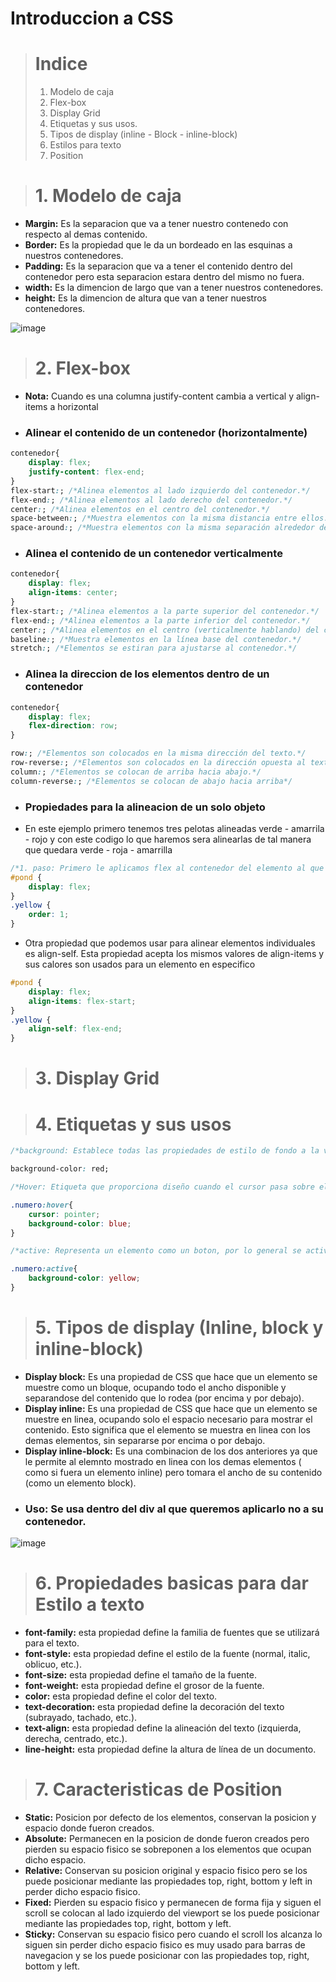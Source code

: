 # Introduccion a CSS
> # Indice
> 1. Modelo de caja
> 2. Flex-box
> 3. Display Grid
> 4. Etiquetas y sus usos.
> 5. Tipos de display (inline - Block - inline-block)
> 6. Estilos para texto
> 7. Position

> # 1. Modelo de caja
- **Margin:** Es la separacion que va a tener nuestro contenedo con respecto al demas contenido.
- **Border:** Es la propiedad que le da un bordeado en las esquinas a nuestros contenedores.
- **Padding:** Es la separacion que va a tener el contenido dentro del contenedor pero esta separacion estara dentro del mismo no fuera.
- **width:** Es la dimencion de largo que van a tener nuestros contenedores.
- **height:** Es la dimencion de altura que van a tener nuestros contenedores.

![image](https://user-images.githubusercontent.com/66334502/208677952-f2122f38-69e6-478a-a5c4-a42fb01580f1.png)

> # 2. Flex-box
- **Nota:** Cuando es una columna justify-content cambia a vertical y align-items a horizontal

- ### Alinear el contenido de un contenedor (horizontalmente)
```css
contenedor{
    display: flex;
    justify-content: flex-end;
}
flex-start:; /*Alinea elementos al lado izquierdo del contenedor.*/
flex-end:; /*Alinea elementos al lado derecho del contenedor.*/
center:; /*Alinea elementos en el centro del contenedor.*/
space-between:; /*Muestra elementos con la misma distancia entre ellos.*/
space-around:; /*Muestra elementos con la misma separación alrededor de ellos.*/
```
- ### Alinea el contenido de un contenedor verticalmente
```css
contenedor{
    display: flex;
    align-items: center;
}
flex-start:; /*Alinea elementos a la parte superior del contenedor.*/
flex-end:; /*Alinea elementos a la parte inferior del contenedor.*/
center:; /*Alinea elementos en el centro (verticalmente hablando) del contenedor.*/
baseline:; /*Muestra elementos en la línea base del contenedor.*/
stretch:; /*Elementos se estiran para ajustarse al contenedor.*/
```

- ### Alinea la direccion de los elementos dentro de un contenedor
```css
contenedor{
    display: flex;
    flex-direction: row;
}

row:; /*Elementos son colocados en la misma dirección del texto.*/
row-reverse:; /*Elementos son colocados en la dirección opuesta al texto.*/
column:; /*Elementos se colocan de arriba hacia abajo.*/
column-reverse:; /*Elementos se colocan de abajo hacia arriba*/
```

- ### Propiedades para la alineacion de un solo objeto
- En este ejemplo primero tenemos tres pelotas alineadas verde - amarrila - rojo y con este codigo lo que haremos sera alinearlas de tal manera que quedara verde - roja - amarrilla

```css
/*1. paso: Primero le aplicamos flex al contenedor del elemento al que queremos mover*/
#pond {
    display: flex;
}
.yellow {
    order: 1;
}
```
- Otra propiedad que podemos usar para alinear elementos individuales es align-self. Esta propiedad acepta los mismos valores de align-items y sus calores son usados para un elemento en especifico

```css
#pond {
    display: flex;
    align-items: flex-start;
}
.yellow {
    align-self: flex-end;
}
```












> # 3. Display Grid

> # 4. Etiquetas y sus usos
```css
/*background: Establece todas las propiedades de estilo de fondo a la vez, como el color, la imagen, el origen y el tamaño o el metodo de repeticion*/

background-color: red;

/*Hover: Etiqueta que proporciona diseño cuando el cursor pasa sobre el contenido*/

.numero:hover{
    cursor: pointer;
    background-color: blue;
}

/*active: Representa un elemento como un boton, por lo general se activa cuando el usuario preciona el boton principal del mouse*/

.numero:active{
    background-color: yellow;
}
```
> # 5. Tipos de display (Inline, block y inline-block)

- **Display block:** Es una propiedad de CSS que hace que un elemento se muestre como un bloque, ocupando todo el ancho disponible y separandose del contenido que lo rodea (por encima y por debajo).
- **Display inline:** Es una propiedad de CSS que hace que un elemento se muestre en linea, ocupando solo el espacio necesario para mostrar el contenido. Esto significa que el elemento se muestra en linea con los demas elementos, sin separarse por encima o por debajo.
- **Display inline-block:** Es una combinacion de los dos anteriores ya que le permite al elemnto mostrado en linea con los demas elementos ( como si fuera un elemento inline) pero tomara el ancho de su contenido (como un elemento block).
- ### Uso: Se usa dentro del div al que queremos aplicarlo no a su contenedor.
![image](https://user-images.githubusercontent.com/66334502/208765406-cb82295f-56b6-473b-b75a-38352f6db7c4.png)

> # 6. Propiedades basicas para dar Estilo a texto

- **font-family:** esta propiedad define la familia de fuentes que se utilizará para el texto. 
- **font-style:** esta propiedad define el estilo de la fuente (normal, italic, oblicuo, etc.).
- **font-size:** esta propiedad define el tamaño de la fuente.
- **font-weight:** esta propiedad define el grosor de la fuente.
- **color:** esta propiedad define el color del texto.
- **text-decoration:** esta propiedad define la decoración del texto (subrayado, tachado, etc.).
- **text-align:** esta propiedad define la alineación del texto (izquierda, derecha, centrado, etc.).
- **line-height:** esta propiedad define la altura de línea de un documento.

> # 7. Caracteristicas de Position

- **Static:** Posicion por defecto de los elementos, conservan la posicion y espacio donde fueron creados.
- **Absolute:** Permanecen en la posicion de donde fueron creados pero pierden su espacio fisico se sobreponen a los elementos que ocupan dicho espacio.
- **Relative:** Conservan su posicion original y espacio fisico pero se los puede posicionar mediante las propiedades top, right, bottom y left in perder dicho espacio fisico.
- **Fixed:** Pierden su espacio fisico y permanecen de forma fija y siguen el scroll se colocan al lado izquierdo del viewport se los puede posicionar mediante las propiedades top, right, bottom y left.
- **Sticky:** Conservan su espacio fisico pero cuando el scroll los alcanza lo siguen sin perder dicho espacio fisico es muy usado para barras de navegacion y se los puede posicionar con las propiedades top, right, bottom y left.
















